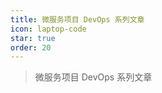 ```yaml
---
title: 微服务项目 DevOps 系列文章
icon: laptop-code
star: true
order: 20
---
```


> 微服务项目 DevOps 系列文章

<Catalog />
